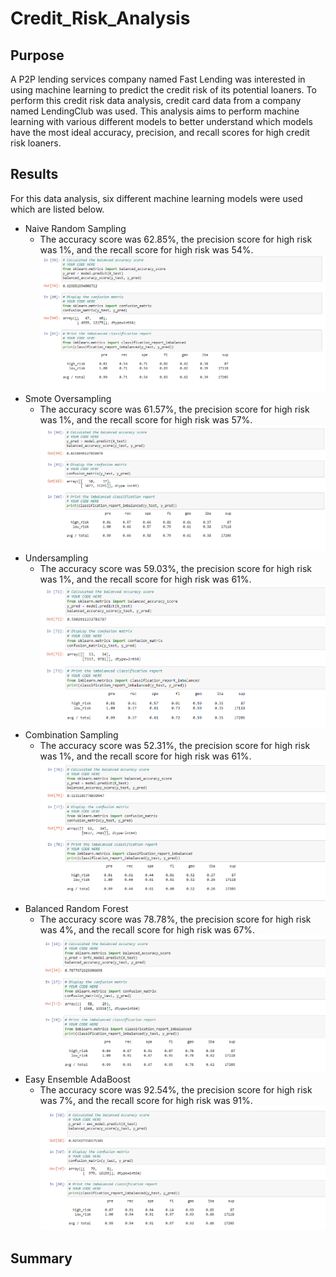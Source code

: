 # Credit_Risk_Analysis
## Purpose
A P2P lending services company named Fast Lending was interested in using machine learning to predict the credit risk of its potential loaners. To perform this credit risk data analysis, credit card data from a company named LendingClub was used. This analysis aims to perform machine learning with various different models to better understand which models have the most ideal accuracy, precision, and recall scores for high credit risk loaners. 
## Results
For this data analysis, six different machine learning models were used which are listed below.
* Naive Random Sampling
  * The accuracy score was 62.85%, the precision score for high risk was 1%, and the recall score for high risk was 54%.
![Naive Random Samplijng.PNG](https://github.com/tommy-chin/Credit_Risk_Analysis/blob/main/Images/Naive%20Random%20Samplijng.PNG)
* Smote Oversampling
  * The accuracy score was 61.57%, the precision score for high risk was 1%, and the recall score for high risk was 57%.
![Smote Oversampling.PNG](https://github.com/tommy-chin/Credit_Risk_Analysis/blob/main/Images/Smote%20Oversampling.PNG)
* Undersampling
  * The accuracy score was 59.03%, the precision score for high risk was 1%, and the recall score for high risk was 61%.
![Undersampling.PNG](https://github.com/tommy-chin/Credit_Risk_Analysis/blob/main/Images/Undersampling.PNG)
* Combination Sampling
  * The accuracy score was 52.31%, the precision score for high risk was 1%, and the recall score for high risk was 61%.
![Combination Sampling.PNG](https://github.com/tommy-chin/Credit_Risk_Analysis/blob/main/Images/Combination%20Sampling.PNG)
* Balanced Random Forest
  * The accuracy score was 78.78%, the precision score for high risk was 4%, and the recall score for high risk was 67%.
![Balanced Random Forest.PNG](https://github.com/tommy-chin/Credit_Risk_Analysis/blob/main/Images/Balanced%20Random%20Forest.PNG)
* Easy Ensemble AdaBoost
  * The accuracy score was 92.54%, the precision score for high risk was 7%, and the recall score for high risk was 91%.
![Easy Ensemble AdaBoost.PNG](https://github.com/tommy-chin/Credit_Risk_Analysis/blob/main/Images/Easy%20Ensemble%20AdaBoost.PNG)

## Summary
